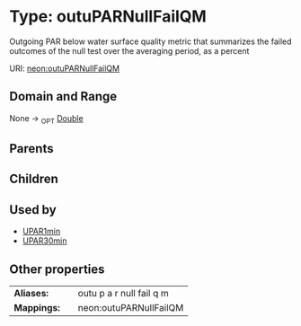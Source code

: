 
# Type: outuPARNullFailQM


Outgoing PAR below water surface quality metric that summarizes the failed outcomes of the null test over the averaging period, as a percent

URI: [neon:outuPARNullFailQM](https://data.neonscience.org/outuPARNullFailQM)


## Domain and Range

None ->  <sub>OPT</sub> [Double](types/Double.md)

## Parents


## Children


## Used by

 * [UPAR1min](UPAR1min.md)
 * [UPAR30min](UPAR30min.md)

## Other properties

|  |  |  |
| --- | --- | --- |
| **Aliases:** | | outu p a r null fail q m |
| **Mappings:** | | neon:outuPARNullFailQM |

